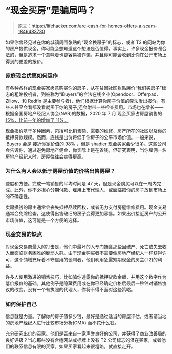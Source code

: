 # “现金买房”是骗局吗？

> 原文：<https://lifehacker.com/are-cash-for-homes-offers-a-scam-1846483730>

如果你曾经见过在你的城镇周围张贴的“现金换房子”的标志，或者 T2 的网站为你的房产提供现金，你可能会想知道这个想法是否值得。事实上，许多现金报价*是*合法的，但是追求一个意味着也更容易被诈骗，并且你可能会收到比你在公开市场上得到的更差的报价。



### **家庭现金优惠如何运作**

有各种各样的现金买家愿意购买你的房子，从在贫困社区张贴廉价“我们买房子”标志的粗略投机者，到被称为“iBuyers”的合法在线企业(Opendoor、Offerpad、Zillow、和 Redfin 是主要参与者)，他们根据计算你房子价值的算法发出报价。有些人甚至会看都没看就买下你的房子,还会附带一些检查费用。市场也在增长——根据全国房地产经纪人协会(NAR)的数据，2020 年 7 月 现金买家占房屋销售的 [15%，比前一年的增加了 11%。](https://www.nar.realtor/newsroom/existing-home-sales-continue-record-pace-soar-24-7-in-july) 

现金报价基于多种因素，包括可比销售额、需要的维修、房产所在的社区以及你的抵押贷款规模。然而，底线是出价将低于你房子的公平市场价值。一般来说，iBuyers 会是 [接近你家价值的 98%](https://magazine.realtor/technology/feature/article/2019/05/you-can-t-afford-to-ignore-ibuyers) ，但是 shadier 现金买家会少很多。这些公司会告诉你，通过避免房地产佣金，你实际上是在省钱，但研究表明，当你雇佣一名房地产经纪人时，房屋往往会卖得更高。

### 为什么有人会以低于房屋价值的价格出售房屋？

速度和方便。完成一笔销售的平均时间是 47 天，但是现金购买可以在一周内完成。此外，你不必担心分期付款、雇用上市代理人、或面临把你的房子放到市场上的不确定性。

卖房换钱的房主通常会丧失抵押品赎回权，或者无力支付房屋维修费用。现金交易通常会免除检查，这使得出售破旧的房子变得更加容易。如果出价接近房产的公开市场价值，这可能是一个方便的选择。

### **现金交易的缺点**

对现金交易商最大的打击是，他们中最坏的人专门捕食那些因破产、死亡或失去收入而面临财务困难的脆弱人群。由于现金购买者不需要像房地产经纪人一样获得许可，这个领域充斥着不守信用的谈判者，他们利用急需短期现金的房主(T2)的利益。

许多人使用激进的销售技巧，比如骗你透露你的抵押贷款余额，并用这个数字作为低价报价的基础。其他例子是隐藏费用或在你已经确定价格后最后一秒钟对销售协议的改变。没有一个有执照的代理人，你将不得不面对这些策略。

### 如何保护自己

信息就是力量。了解你的房子值多少钱，最好是通过适当的房屋评估，或者请当地的房地产经纪人进行比较市场分析(CMA) 而不花什么钱。

充分研究出价的买家。他们是否来自一家声誉良好的公司，并获得了商业改善局的良好评级？当心那些没有合适网站或标牌上没有 T2 公司标志的潜在买家，或者他们的联系信息有限的买家。如果买家看起来很粗略，就直接走开。